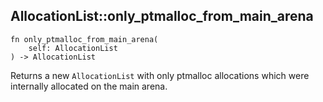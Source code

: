 ## AllocationList::only_ptmalloc_from_main_arena

```rhai
fn only_ptmalloc_from_main_arena(
    self: AllocationList
) -> AllocationList
```

Returns a new `AllocationList` with only ptmalloc allocations which were internally allocated on the main arena.
